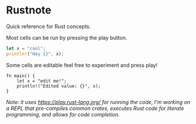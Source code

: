 # Rustnote
Quick reference for Rust concepts.

Most cells can be run by pressing the play button.
```rust
let x = "cool";
println!("Hey {}", x);
```
Some cells are editable feel free to experiment and press play!
```rust, editable
fn main() {
	let x = "edit me!";
	println!("Edited value: {}", x);
}
```

_Note: it uses https://play.rust-lang.org/ for running the code, I'm working on a REPL that pre-compiles common crates, executes Rust code for literate programming, and allows for code completion._
